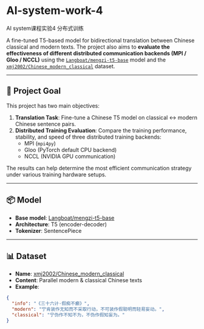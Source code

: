 # AI-system-work-4

AI system课程实验4 分布式训练

A fine-tuned T5-based model for bidirectional translation between Chinese classical and modern texts. The project also aims to **evaluate the effectiveness of different distributed communication backends (MPI / Gloo / NCCL)** using the [`Langboat/mengzi-t5-base`](https://huggingface.co/Langboat/mengzi-t5-base) model and the [`xmj2002/Chinese_modern_classical`](https://huggingface.co/datasets/xmj2002/Chinese_modern_classical) dataset.

---

## 🎯 Project Goal

This project has two main objectives:

1. **Translation Task**: Fine-tune a Chinese T5 model on classical ↔ modern Chinese sentence pairs.
2. **Distributed Training Evaluation**: Compare the training performance, stability, and speed of three distributed training backends:
   - MPI (`mpi4py`)
   - Gloo (PyTorch default CPU backend)
   - NCCL (NVIDIA GPU communication)

The results can help determine the most efficient communication strategy under various training hardware setups.

---

## 📦 Model

- **Base model**: [Langboat/mengzi-t5-base](https://huggingface.co/Langboat/mengzi-t5-base)
- **Architecture**: T5 (encoder-decoder)
- **Tokenizer**: SentencePiece

---

## 📊 Dataset

- **Name**: [xmj2002/Chinese_modern_classical](https://huggingface.co/datasets/xmj2002/Chinese_modern_classical)
- **Content**: Parallel modern & classical Chinese texts
- **Example**:

```json
{
  "info": "《三十六计·假痴不癫》",
  "modern": "宁肯装作无知而不采取行动，不可装作假聪明而轻易妄动。",
  "classical": "宁伪作不知不为，不伪作假知妄为。"
}



